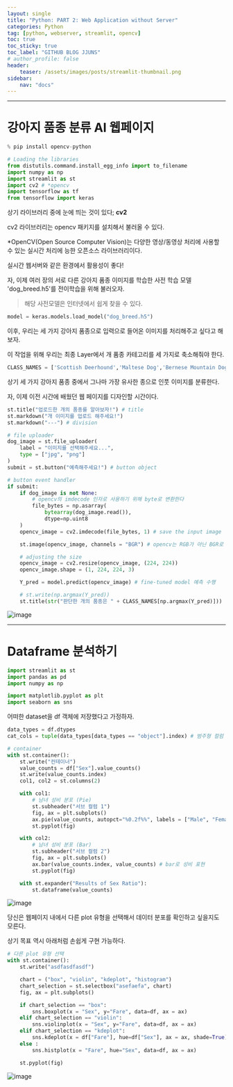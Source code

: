 ```yaml
---
layout: single
title: "Python: PART 2: Web Application without Server"
categories: Python
tag: [python, webserver, streamlit, opencv]
toc: true
toc_sticky: true
toc_label: "GITHUB BLOG JJUNS"
# author_profile: false
header:
    teaser: /assets/images/posts/streamlit-thumbnail.png
sidebar:
    nav: "docs"
---
```


****
# 강아지 품종 분류 AI 웹페이지

```python
% pip install opencv-python
```

```python
# Loading the libraries
from distutils.command.install_egg_info import to_filename
import numpy as np
import streamlit as st
import cv2 # *opencv
import tensorflow as tf
from tensorflow import keras
```

상기 라이브러리 중에 눈에 띄는 것이 있다; **cv2**

cv2 라이브러리는 opencv 패키지를 설치해서 불러올 수 있다.

*OpenCV(Open Source Computer Vision)는 다양한 영상/동영상 처리에 사용할 수 있는 실시간 처리에 능한 오픈소스 라이브러리이다.

실시간 웹서버와 같은 환경에서 활용성이 좋다!

자, 이제 여러 장의 서로 다른 강아지 품종 이미지를 학습한 사전 학습 모델 'dog_breed.h5'를 전이학습을 위해 불러오자.

> 해당 사전모델은 인터넷에서 쉽게 찾을 수 있다.

```python
model = keras.models.load_model("dog_breed.h5")
```

이후, 우리는 세 가지 강아지 품종으로 입력으로 들어온 이미지를 처리해주고 싶다고 해보자.

이 작업을 위해 우리는 최종 Layer에서 개 품종 카테고리를 세 가지로 축소해줘야 한다.

```python
CLASS_NAMES = ['Scottish Deerhound','Maltese Dog','Bernese Mountain Dog']
```

상기 세 가지 강아지 품종 중에서 그나마 가장 유사한 종으로 인풋 이미지를 분류한다.

자, 이제 이전 시간에 배웠던 웹 페이지를 디자인할 시간이다.

```python
st.title("업로드한 개의 품종를 알아보자!") # title
st.markdown("개 이미지를 업로드 해주세요!")
st.markdown("---") # division

# file uploader
dog_image = st.file_uploader(
    label = "이미지를 선택해주세요...", 
    type = ["jpg", "png"]
)
submit = st.button("예측해주세요!") # button object
```

```python
# button event handler
if submit:
    if dog_image is not None:
        # opencv의 imdecode 인자로 사용하기 위해 byte로 변환한다
        file_bytes = np.asarray(
            bytearray(dog_image.read()), 
            dtype=np.uint8
    )
    opencv_image = cv2.imdecode(file_bytes, 1) # save the input image

    st.image(opencv_image, channels = "BGR") # opencv는 RGB가 아닌 BGR로 포맷을 저장한다

    # adjusting the size
    opencv_image = cv2.resize(opencv_image, (224, 224))
    opencv_image.shape = (1, 224, 224, 3)

    Y_pred = model.predict(opencv_image) # fine-tuned model 예측 수행

    # st.write(np.argmax(Y_pred))
    st.title(str("판단한 개의 품종은 " + CLASS_NAMES[np.argmax(Y_pred)]))
```

![image](https://user-images.githubusercontent.com/39285147/184471368-46e7b321-db37-41d1-acd6-717e9478f320.png)


****
# Dataframe 분석하기

```python
import streamlit as st
import pandas as pd
import numpy as np

import matplotlib.pyplot as plt
import seaborn as sns
```

어떠한 dataset을 df 객체에 저장했다고 가정하자.

```python
data_types = df.dtypes
cat_cols = tuple(data_types[data_types == "object"].index) # 범주형 컬럼 저장
```

```python
# container
with st.container():
    st.write("컨테이너")
    value_counts = df["Sex"].value_counts()
    st.write(value_counts.index)
    col1, col2 = st.columns(2)

    with col1:
        # 남녀 성비 분포 (Pie)
        st.subheader("서브 컬럼 1")
        fig, ax = plt.subplots()
        ax.pie(value_counts, autopct="%0.2f%%", labels = ["Male", "Female"]) # 원형으로 성비 표현
        st.pyplot(fig)

    with col2:
        # 남녀 성비 분포 (Bar)
        st.subheader("서브 컬럼 2")
        fig, ax = plt.subplots()
        ax.bar(value_counts.index, value_counts) # bar로 성비 표현
        st.pyplot(fig)

    with st.expander("Results of Sex Ratio"):
        st.dataframe(value_counts)
```

![image](https://user-images.githubusercontent.com/39285147/184472017-70a9dc48-5908-4104-9d56-167c49260c7f.png)


당신은 웹페이지 내에서 다른 plot 유형을 선택해서 데이터 분포를 확인하고 싶을지도 모른다.

상기 목표 역시 아래처럼 손쉽게 구현 가능하다.

```python
# 다른 plot 유형 선택
with st.container():
    st.write("asdfasdfasdf")

    chart = ("box", "violin", "kdeplot", "histogram")
    chart_selection = st.selectbox("asefaefa", chart)
    fig, ax = plt.subplots()

    if chart_selection == "box":
        sns.boxplot(x = "Sex", y="Fare", data=df, ax = ax)
    elif chart_selection == "violin":
        sns.violinplot(x = "Sex", y="Fare", data=df, ax = ax)
    elif chart_selection == "kdeplot":
        sns.kdeplot(x = df["Fare"], hue=df["Sex"], ax = ax, shade=True)
    else :
        sns.histplot(x = "Fare", hue="Sex", data=df, ax = ax)

    st.pyplot(fig)
```

![image](https://user-images.githubusercontent.com/39285147/184472175-c98abfb5-55c4-4af4-a688-521659032de1.png)
